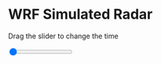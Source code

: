 <h1>WRF Simulated Radar</h1>
<p>Drag the slider to change the time</p>

<div class="slidecontainer">
<input oninput='setImage(this)' class="slider" type="range" min="0" max="49" value="0" step="1" />
<img id='img'/>
</div>

<script>
var img = document.getElementById('img');
var img_array = ['/assets/images/wrf/rf_wrfout_d01_2020-02-14_12:00:00.png',
'/assets/images/wrf/rf_wrfout_d01_2020-02-14_13:00:00.png',
'/assets/images/wrf/rf_wrfout_d01_2020-02-14_14:00:00.png',
'/assets/images/wrf/rf_wrfout_d01_2020-02-14_15:00:00.png',
'/assets/images/wrf/rf_wrfout_d01_2020-02-14_16:00:00.png',
'/assets/images/wrf/rf_wrfout_d01_2020-02-14_17:00:00.png',
'/assets/images/wrf/rf_wrfout_d01_2020-02-14_18:00:00.png',
'/assets/images/wrf/rf_wrfout_d01_2020-02-14_19:00:00.png',
'/assets/images/wrf/rf_wrfout_d01_2020-02-14_20:00:00.png',
'/assets/images/wrf/rf_wrfout_d01_2020-02-14_21:00:00.png',
'/assets/images/wrf/rf_wrfout_d01_2020-02-14_22:00:00.png',
'/assets/images/wrf/rf_wrfout_d01_2020-02-14_23:00:00.png',
'/assets/images/wrf/rf_wrfout_d01_2020-02-15_00:00:00.png',
'/assets/images/wrf/rf_wrfout_d01_2020-02-15_01:00:00.png',
'/assets/images/wrf/rf_wrfout_d01_2020-02-15_02:00:00.png',
'/assets/images/wrf/rf_wrfout_d01_2020-02-15_03:00:00.png',
'/assets/images/wrf/rf_wrfout_d01_2020-02-15_04:00:00.png',
'/assets/images/wrf/rf_wrfout_d01_2020-02-15_05:00:00.png',
'/assets/images/wrf/rf_wrfout_d01_2020-02-15_06:00:00.png',
'/assets/images/wrf/rf_wrfout_d01_2020-02-15_07:00:00.png',
'/assets/images/wrf/rf_wrfout_d01_2020-02-15_08:00:00.png',
'/assets/images/wrf/rf_wrfout_d01_2020-02-15_09:00:00.png',
'/assets/images/wrf/rf_wrfout_d01_2020-02-15_10:00:00.png',
'/assets/images/wrf/rf_wrfout_d01_2020-02-15_11:00:00.png',
'/assets/images/wrf/rf_wrfout_d01_2020-02-15_12:00:00.png',
'/assets/images/wrf/rf_wrfout_d01_2020-02-15_13:00:00.png',
'/assets/images/wrf/rf_wrfout_d01_2020-02-15_14:00:00.png',
'/assets/images/wrf/rf_wrfout_d01_2020-02-15_15:00:00.png',
'/assets/images/wrf/rf_wrfout_d01_2020-02-15_16:00:00.png',
'/assets/images/wrf/rf_wrfout_d01_2020-02-15_17:00:00.png',
'/assets/images/wrf/rf_wrfout_d01_2020-02-15_18:00:00.png',
'/assets/images/wrf/rf_wrfout_d01_2020-02-15_19:00:00.png',
'/assets/images/wrf/rf_wrfout_d01_2020-02-15_20:00:00.png',
'/assets/images/wrf/rf_wrfout_d01_2020-02-15_21:00:00.png',
'/assets/images/wrf/rf_wrfout_d01_2020-02-15_22:00:00.png',
'/assets/images/wrf/rf_wrfout_d01_2020-02-15_23:00:00.png',
'/assets/images/wrf/rf_wrfout_d01_2020-02-16_00:00:00.png',
'/assets/images/wrf/rf_wrfout_d01_2020-02-16_01:00:00.png',
'/assets/images/wrf/rf_wrfout_d01_2020-02-16_02:00:00.png',
'/assets/images/wrf/rf_wrfout_d01_2020-02-16_03:00:00.png',
'/assets/images/wrf/rf_wrfout_d01_2020-02-16_04:00:00.png',
'/assets/images/wrf/rf_wrfout_d01_2020-02-16_05:00:00.png',
'/assets/images/wrf/rf_wrfout_d01_2020-02-16_06:00:00.png',
'/assets/images/wrf/rf_wrfout_d01_2020-02-16_07:00:00.png',
'/assets/images/wrf/rf_wrfout_d01_2020-02-16_08:00:00.png',
'/assets/images/wrf/rf_wrfout_d01_2020-02-16_09:00:00.png',
'/assets/images/wrf/rf_wrfout_d01_2020-02-16_10:00:00.png',
'/assets/images/wrf/rf_wrfout_d01_2020-02-16_11:00:00.png',
'/assets/images/wrf/rf_wrfout_d01_2020-02-16_12:00:00.png',];
function setImage(obj)
{
        var value = obj.value;
        img.src = img_array[value];

}
</script>
